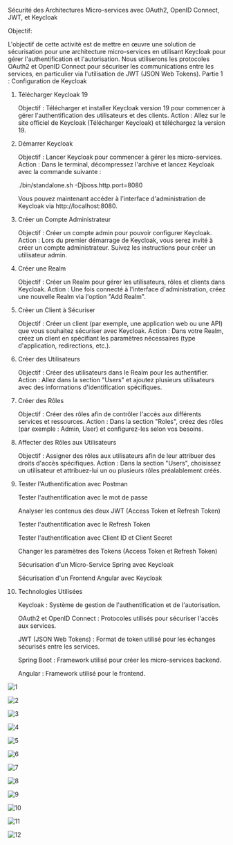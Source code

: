Sécurité des Architectures Micro-services avec OAuth2, OpenID Connect, JWT, et Keycloak

Objectif:

L'objectif de cette activité est de mettre en œuvre une solution de sécurisation pour une architecture micro-services en utilisant Keycloak pour gérer l'authentification et l'autorisation. Nous utiliserons les protocoles OAuth2 et OpenID Connect pour sécuriser les communications entre les services, en particulier via l'utilisation de JWT (JSON Web Tokens).
Partie 1 : Configuration de Keycloak

1. Télécharger Keycloak 19

    Objectif : Télécharger et installer Keycloak version 19 pour commencer à gérer l'authentification des utilisateurs et des clients.
    Action : Allez sur le site officiel de Keycloak (Télécharger Keycloak) et téléchargez la version 19.

2. Démarrer Keycloak

    Objectif : Lancer Keycloak pour commencer à gérer les micro-services.
    Action : Dans le terminal, décompressez l'archive et lancez Keycloak avec la commande suivante :

    ./bin/standalone.sh -Djboss.http.port=8080

    Vous pouvez maintenant accéder à l'interface d'administration de Keycloak via http://localhost:8080.

3. Créer un Compte Administrateur

    Objectif : Créer un compte admin pour pouvoir configurer Keycloak.
    Action : Lors du premier démarrage de Keycloak, vous serez invité à créer un compte administrateur. Suivez les instructions pour créer un utilisateur admin.

4. Créer une Realm

    Objectif : Créer un Realm pour gérer les utilisateurs, rôles et clients dans Keycloak.
    Action : Une fois connecté à l'interface d'administration, créez une nouvelle Realm via l'option "Add Realm".

5. Créer un Client à Sécuriser

    Objectif : Créer un client (par exemple, une application web ou une API) que vous souhaitez sécuriser avec Keycloak.
    Action : Dans votre Realm, créez un client en spécifiant les paramètres nécessaires (type d'application, redirections, etc.).

6. Créer des Utilisateurs

    Objectif : Créer des utilisateurs dans le Realm pour les authentifier.
    Action : Allez dans la section "Users" et ajoutez plusieurs utilisateurs avec des informations d'identification spécifiques.

7. Créer des Rôles

    Objectif : Créer des rôles afin de contrôler l'accès aux différents services et ressources.
    Action : Dans la section "Roles", créez des rôles (par exemple : Admin, User) et configurez-les selon vos besoins.

8. Affecter des Rôles aux Utilisateurs

    Objectif : Assigner des rôles aux utilisateurs afin de leur attribuer des droits d'accès spécifiques.
    Action : Dans la section "Users", choisissez un utilisateur et attribuez-lui un ou plusieurs rôles préalablement créés.

9. Tester l'Authentification avec Postman

    Tester l'authentification avec le mot de passe
    
    Analyser les contenus des deux JWT (Access Token et Refresh Token)
    
    Tester l'authentification avec le Refresh Token
    
    Tester l'authentification avec Client ID et Client Secret
    
    Changer les paramètres des Tokens (Access Token et Refresh Token)
    
    Sécurisation d'un Micro-Service Spring avec Keycloak
    
    Sécurisation d'un Frontend Angular avec Keycloak

10. Technologies Utilisées

    Keycloak : Système de gestion de l'authentification et de l'autorisation.
    
    OAuth2 et OpenID Connect : Protocoles utilisés pour sécuriser l'accès aux services.
    
    JWT (JSON Web Tokens) : Format de token utilisé pour les échanges sécurisés entre les services.
    
    Spring Boot : Framework utilisé pour créer les micro-services backend.
    
    Angular : Framework utilisé pour le frontend.
    
![1](https://github.com/user-attachments/assets/c45f75cd-4c42-4c20-a1b3-b2739dd3100c)

![2](https://github.com/user-attachments/assets/edf6d2ef-d7e6-48fd-b9d7-abfb93df1f38)

![3](https://github.com/user-attachments/assets/2285fc07-7177-4201-9c8e-89b3fba5ab8c)

![4](https://github.com/user-attachments/assets/0efa297e-c79a-4500-89ce-327c46e429fc)

![5](https://github.com/user-attachments/assets/eb30bd2a-0ecb-4a8b-97aa-171f552dbc2b)

![6](https://github.com/user-attachments/assets/afe9eb3d-378f-4683-89b5-c5b8b3507ad2)

![7](https://github.com/user-attachments/assets/80c88dd7-f7d8-4fe9-8e63-ba90f9d9af38)

![8](https://github.com/user-attachments/assets/97c191a5-8594-4490-b7c6-f75becb8a064)

![9](https://github.com/user-attachments/assets/de9f6a19-bc86-4af2-a3ab-eb99a1658523)

![10](https://github.com/user-attachments/assets/a531d5d7-d428-4ac5-9f97-b6527e06bed3)

![11](https://github.com/user-attachments/assets/55adc09b-247a-485e-976e-e84723cb7728)

![12](https://github.com/user-attachments/assets/b00da8d1-1500-4f24-be7b-f56cfcc5b5e5)
